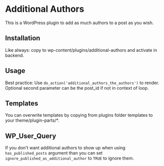 # Additional Authors

This is a WordPress plugin to add as much authors to a post as you wish.

## Installation

Like always: copy to wp-content/plugins/additional-authors and activate in backend.

## Usage

Best practice: Use ```do_action('additional_authors_the_authors')``` to render. Optional second parameter can be the post_id if not in context of loop.

## Templates

You can overwrite templates by copying from plugins folder templates to your theme/plugin-parts/*.

## WP_User_Query

If you don't want additional authors to show up when using ```has_published_posts``` argument than you can set ```ignore_published_as_additional_author``` to ```TRUE``` to ignore them.